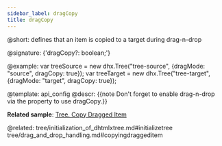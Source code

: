```yaml
---
sidebar_label: dragCopy
title: dragCopy
---          
```


@short: defines that an item is copied to a target during drag-n-drop

@signature: {'dragCopy?: boolean;'}

@example: 
var treeSource = new dhx.Tree("tree-source", {dragMode: "source", dragCopy: true});
var treeTarget = new dhx.Tree("tree-target", {dragMode: "target", dragCopy: true});

@template:	api_config
@descr: 
{{note Don't forget to enable drag-n-drop via the [](tree/api/tree_dragmode_config.md) property to use dragCopy.}}


**Related sample**: [Tree. Copy Dragged Item](https://snippet.dhtmlx.com/xm0lxbpj)

@related: tree/initialization_of_dhtmlxtree.md#initializetree
tree/drag_and_drop_handling.md#copyingdraggeditem

